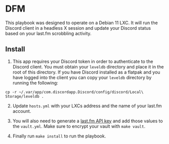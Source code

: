 # DFM
This playbook was designed to operate on a Debian 11 LXC. It will run the Discord client in a headless X session and update your Discord status based on your last.fm scrobbling activity.

## Install
1. This app requires your Discord token in order to authenticate to the Discord client. You must obtain your `leveldb` directory and place it in the root of this directory. If you have Discord installed as a flatpak and you have logged into the client you can copy your `leveldb` directory by running the following:
```
cp -r ~/.var/app/com.discordapp.Discord/config/discord/Local\ Storage/leveldb .
```

2. Update `hosts.yml` with your LXCs address and the name of your last.fm account.

3. You will also need to generate a [last.fm API key](https://www.last.fm/api/account/create) and add those values to the `vault.yml`. Make sure to encrypt your vault with `make vault`.

4. Finally run `make install` to run the playbook.
